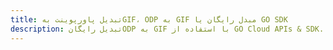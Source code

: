 ---title: تبدیل پاورپوینت بهGIF، ODP به GIF مبدل رایگان یا GO SDKdescription: تبدیل رایگانODP به GIF با استفاده از GO Cloud APIs & SDK. همچنین اسناد Microsoft PowerPoint را در Cloud ایجاد، ویرایش و رندر کنید.---